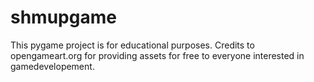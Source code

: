 # shmupgame
This pygame project is for educational purposes.
Credits to opengameart.org for providing assets for free to everyone interested in gamedevelopement.
